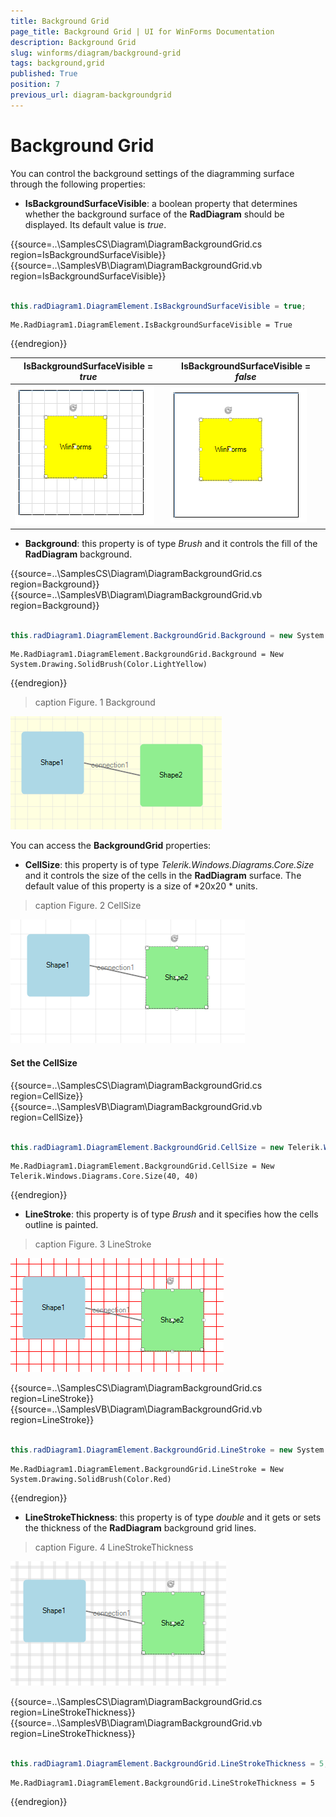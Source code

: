 ```yaml
---
title: Background Grid
page_title: Background Grid | UI for WinForms Documentation
description: Background Grid
slug: winforms/diagram/background-grid
tags: background,grid
published: True
position: 7
previous_url: diagram-backgroundgrid
---
```


# Background Grid

You can control the background settings of the diagramming surface through the following properties:
        

* __IsBackgroundSurfaceVisible__: a boolean property that determines whether the background surface of the __RadDiagram__  should be displayed. Its default value is *true*. 

{{source=..\SamplesCS\Diagram\DiagramBackgroundGrid.cs region=IsBackgroundSurfaceVisible}} 
{{source=..\SamplesVB\Diagram\DiagramBackgroundGrid.vb region=IsBackgroundSurfaceVisible}} 

````C#
            
this.radDiagram1.DiagramElement.IsBackgroundSurfaceVisible = true;

````
````VB.NET
Me.RadDiagram1.DiagramElement.IsBackgroundSurfaceVisible = True

````

{{endregion}} 

 

| __IsBackgroundSurfaceVisible__ = *true* | __IsBackgroundSurfaceVisible__ = *false* |
|----|----|
|![diagram-backgroundgrid 001](images/diagram-backgroundgrid001.png)|![diagram-backgroundgrid 002](images/diagram-backgroundgrid002.png)|

* __Background__: this property is of type *Brush* and it controls the fill of the __RadDiagram__ background.
            
{{source=..\SamplesCS\Diagram\DiagramBackgroundGrid.cs region=Background}} 
{{source=..\SamplesVB\Diagram\DiagramBackgroundGrid.vb region=Background}} 

````C#
        
this.radDiagram1.DiagramElement.BackgroundGrid.Background = new System.Drawing.SolidBrush(Color.LightYellow);

````
````VB.NET
Me.RadDiagram1.DiagramElement.BackgroundGrid.Background = New System.Drawing.SolidBrush(Color.LightYellow)

````

{{endregion}} 



>caption Figure. 1 Background

![diagram-backgroundgrid 003](images/diagram-backgroundgrid003.png)

You can access the __BackgroundGrid__ properties:

* __CellSize__: this property is of type *Telerik.Windows.Diagrams.Core.Size* and it controls the size of the cells in the __RadDiagram__ surface. The default value of this property is a size of *20x20 * units.
            
>caption Figure. 2 CellSize

![diagram-backgroundgrid 004](images/diagram-backgroundgrid004.png)

#### Set the CellSize 
 
{{source=..\SamplesCS\Diagram\DiagramBackgroundGrid.cs region=CellSize}} 
{{source=..\SamplesVB\Diagram\DiagramBackgroundGrid.vb region=CellSize}} 

````C#
            
this.radDiagram1.DiagramElement.BackgroundGrid.CellSize = new Telerik.Windows.Diagrams.Core.Size(40, 40);

````
````VB.NET
Me.RadDiagram1.DiagramElement.BackgroundGrid.CellSize = New Telerik.Windows.Diagrams.Core.Size(40, 40)

````

{{endregion}} 




* __LineStroke__: this property is of type *Brush* and it specifies how the cells outline is painted.
            
>caption Figure. 3 LineStroke

![diagram-backgroundgrid 005](images/diagram-backgroundgrid005.png)  

{{source=..\SamplesCS\Diagram\DiagramBackgroundGrid.cs region=LineStroke}} 
{{source=..\SamplesVB\Diagram\DiagramBackgroundGrid.vb region=LineStroke}} 

````C#
            
this.radDiagram1.DiagramElement.BackgroundGrid.LineStroke = new System.Drawing.SolidBrush(Color.Red);

````
````VB.NET
Me.RadDiagram1.DiagramElement.BackgroundGrid.LineStroke = New System.Drawing.SolidBrush(Color.Red)

````

{{endregion}} 
 
* __LineStrokeThickness__: this property is of type *double* and it gets or sets the thickness of the __RadDiagram__ background grid lines.
            
>caption Figure. 4 LineStrokeThickness

![diagram-backgroundgrid 006](images/diagram-backgroundgrid006.png) 

{{source=..\SamplesCS\Diagram\DiagramBackgroundGrid.cs region=LineStrokeThickness}} 
{{source=..\SamplesVB\Diagram\DiagramBackgroundGrid.vb region=LineStrokeThickness}} 

````C#
        
this.radDiagram1.DiagramElement.BackgroundGrid.LineStrokeThickness = 5;

````
````VB.NET
Me.RadDiagram1.DiagramElement.BackgroundGrid.LineStrokeThickness = 5

````

{{endregion}} 




